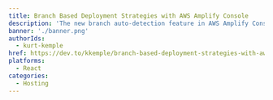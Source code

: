 ```yaml
---
title: Branch Based Deployment Strategies with AWS Amplify Console
description: 'The new branch auto-detection feature in AWS Amplify Console allows you to deploy entire environments for all branches of your Git repository based on branch naming patterns.'
banner: './banner.png'
authorIds:
  - kurt-kemple
href: https://dev.to/kkemple/branch-based-deployment-strategies-with-aws-amplify-console-1n3c
platforms:
  - React
categories:
  - Hosting
---
```

